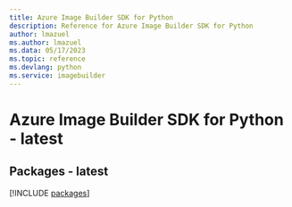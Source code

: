 ```yaml
---
title: Azure Image Builder SDK for Python
description: Reference for Azure Image Builder SDK for Python
author: lmazuel
ms.author: lmazuel
ms.data: 05/17/2023
ms.topic: reference
ms.devlang: python
ms.service: imagebuilder
---
```

# Azure Image Builder SDK for Python - latest
## Packages - latest
[!INCLUDE [packages](image-builder-index.md)]